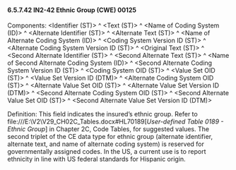 #### 6.5.7.42 IN2-42 Ethnic Group (CWE) 00125

Components: &lt;Identifier (ST)> ^ &lt;Text (ST)> ^ &lt;Name of Coding System (ID)> ^ &lt;Alternate Identifier (ST)> ^ &lt;Alternate Text (ST)> ^ &lt;Name of Alternate Coding System (ID)> ^ &lt;Coding System Version ID (ST)> ^ &lt;Alternate Coding System Version ID (ST)> ^ &lt;Original Text (ST)> ^ &lt;Second Alternate Identifier (ST)> ^ &lt;Second Alternate Text (ST)> ^ &lt;Name of Second Alternate Coding System (ID)> ^ &lt;Second Alternate Coding System Version ID (ST)> ^ &lt;Coding System OID (ST)> ^ &lt;Value Set OID (ST)> ^ &lt;Value Set Version ID (DTM)> ^ &lt;Alternate Coding System OID (ST)> ^ &lt;Alternate Value Set OID (ST)> ^ &lt;Alternate Value Set Version ID (DTM)> ^ &lt;Second Alternate Coding System OID (ST)> ^ &lt;Second Alternate Value Set OID (ST)> ^ &lt;Second Alternate Value Set Version ID (DTM)>

Definition: This field indicates the insured’s ethnic group. Refer to file:///E:\V2\V29_CH02C_Tables.docx#HL70189[_User-defined Table 0189 - Ethnic Group_] in Chapter 2C, Code Tables, for suggested values. The second triplet of the CE data type for ethnic group (alternate identifier, alternate text, and name of alternate coding system) is reserved for governmentally assigned codes. In the US, a current use is to report ethnicity in line with US federal standards for Hispanic origin.
